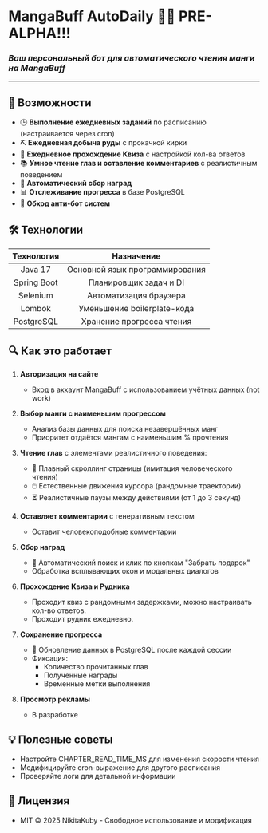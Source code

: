 # MangaBuff AutoDaily 🤖✨  PRE-ALPHA!!!
### *Ваш персональный бот для автоматического чтения манги на MangaBuff*

---

## 🌟 Возможности
- 🕒 **Выполнение ежедневных заданий** по расписанию (настраивается через cron)
- ⛏️ **Ежедневная добыча руды** с прокачкой кирки
- 📑 **Ежедневное прохождение Квиза** с настройкой кол-ва ответов
- 📚 **Умное чтение глав и оставление комментариев** с реалистичным поведением
- 🎁 **Автоматический сбор наград**
- 📊 **Отслеживание прогресса** в базе PostgreSQL
- 🤖 **Обход анти-бот систем**

## 🛠 Технологии
| Технология    | Назначение                      |
|:-------------:|:-------------------------------:|
| Java 17       | Основной язык программирования  |
| Spring Boot   | Планировщик задач и DI          |
| Selenium      | Автоматизация браузера          |
| Lombok        | Уменьшение boilerplate-кода     |
| PostgreSQL    | Хранение прогресса чтения       |

## 🔍 Как это работает

1. **Авторизация на сайте**  
   - Вход в аккаунт MangaBuff с использованием учётных данных (not work)

2. **Выбор манги с наименьшим прогрессом**  
   - Анализ базы данных для поиска незавершённых манг  
   - Приоритет отдаётся мангам с наименьшим % прочтения

3. **Чтение глав** с элементами реалистичного поведения:  
   - 📜 Плавный скроллинг страницы (имитация человеческого чтения)  
   - 🖱️ Естественные движения курсора (рандомные траектории)  
   - ⏳ Реалистичные паузы между действиями (от 1 до 3 секунд)

4. **Оставляет комментарии** с генеративным текстом
   - Оставит человекоподобные комментарии

5. **Сбор наград**  
   - 🎁 Автоматический поиск и клик по кнопкам "Забрать подарок"  
   - Обработка всплывающих окон и модальных диалогов
     
6. **Прохождение Квиза и Рудника**
   - Проходит квиз с рандомными задержками, можно настраивать кол-во ответов.
   - Проходит рудник ежедневно.
   
7. **Сохранение прогресса**  
   - 💾 Обновление данных в PostgreSQL после каждой сессии  
   - Фиксация:  
     - Количество прочитанных глав  
     - Полученные награды  
     - Временные метки выполнения

8. **Просмотр рекламы**
   - В разработке

## 💡 Полезные советы
- Настройте CHAPTER_READ_TIME_MS для изменения скорости чтения
- Модифицируйте cron-выражение для другого расписания
- Проверяйте логи для детальной информации

## 📜 Лицензия
- MIT © 2025 NikitaKuby - Свободное использование и модификация
